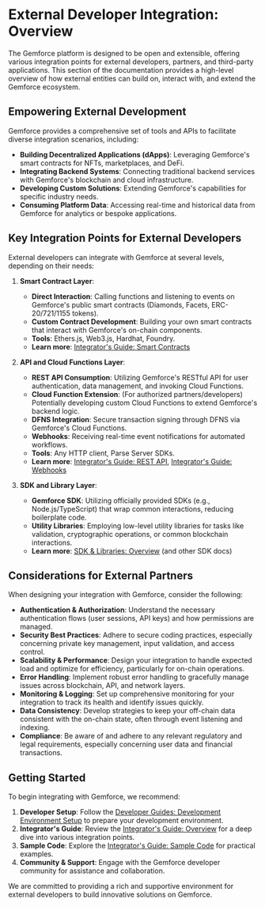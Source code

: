 # External Developer Integration: Overview

The Gemforce platform is designed to be open and extensible, offering various integration points for external developers, partners, and third-party applications. This section of the documentation provides a high-level overview of how external entities can build on, interact with, and extend the Gemforce ecosystem.

## Empowering External Development

Gemforce provides a comprehensive set of tools and APIs to facilitate diverse integration scenarios, including:

-   **Building Decentralized Applications (dApps)**: Leveraging Gemforce's smart contracts for NFTs, marketplaces, and DeFi.
-   **Integrating Backend Systems**: Connecting traditional backend services with Gemforce's blockchain and cloud infrastructure.
-   **Developing Custom Solutions**: Extending Gemforce's capabilities for specific industry needs.
-   **Consuming Platform Data**: Accessing real-time and historical data from Gemforce for analytics or bespoke applications.

## Key Integration Points for External Developers

External developers can integrate with Gemforce at several levels, depending on their needs:

1.  **Smart Contract Layer**:
    -   **Direct Interaction**: Calling functions and listening to events on Gemforce's public smart contracts (Diamonds, Facets, ERC-20/721/1155 tokens).
    -   **Custom Contract Development**: Building your own smart contracts that interact with Gemforce's on-chain components.
    -   **Tools**: Ethers.js, Web3.js, Hardhat, Foundry.
    -   **Learn more**: [Integrator's Guide: Smart Contracts](../integrator-guide/smart-contracts.md)

2.  **API and Cloud Functions Layer**:
    -   **REST API Consumption**: Utilizing Gemforce's RESTful API for user authentication, data management, and invoking Cloud Functions.
    -   **Cloud Function Extension**: (For authorized partners/developers) Potentially developing custom Cloud Functions to extend Gemforce's backend logic.
    -   **DFNS Integration**: Secure transaction signing through DFNS via Gemforce's Cloud Functions.
    -   **Webhooks**: Receiving real-time event notifications for automated workflows.
    -   **Tools**: Any HTTP client, Parse Server SDKs.
    -   **Learn more**: [Integrator's Guide: REST API](../integrator-guide/rest-api.md), [Integrator's Guide: Webhooks](../integrator-guide/webhooks.md)

3.  **SDK and Library Layer**:
    -   **Gemforce SDK**: Utilizing officially provided SDKs (e.g., Node.js/TypeScript) that wrap common interactions, reducing boilerplate code.
    -   **Utility Libraries**: Employing low-level utility libraries for tasks like validation, cryptographic operations, or common blockchain interactions.
    -   **Learn more**: [SDK & Libraries: Overview](../sdk-libraries/blockchain.md) (and other SDK docs)

## Considerations for External Partners

When designing your integration with Gemforce, consider the following:

-   **Authentication & Authorization**: Understand the necessary authentication flows (user sessions, API keys) and how permissions are managed.
-   **Security Best Practices**: Adhere to secure coding practices, especially concerning private key management, input validation, and access control.
-   **Scalability & Performance**: Design your integration to handle expected load and optimize for efficiency, particularly for on-chain operations.
-   **Error Handling**: Implement robust error handling to gracefully manage issues across blockchain, API, and network layers.
-   **Monitoring & Logging**: Set up comprehensive monitoring for your integration to track its health and identify issues quickly.
-   **Data Consistency**: Develop strategies to keep your off-chain data consistent with the on-chain state, often through event listening and indexing.
-   **Compliance**: Be aware of and adhere to any relevant regulatory and legal requirements, especially concerning user data and financial transactions.

## Getting Started

To begin integrating with Gemforce, we recommend:

1.  **Developer Setup**: Follow the [Developer Guides: Development Environment Setup](../developer-guides/development-environment-setup.md) to prepare your development environment.
2.  **Integrator's Guide**: Review the [Integrator's Guide: Overview](../integrator-guide/overview.md) for a deep dive into various integration points.
3.  **Sample Code**: Explore the [Integrator's Guide: Sample Code](../integrator-guide/sample-code.md) for practical examples.
4.  **Community & Support**: Engage with the Gemforce developer community for assistance and collaboration.

We are committed to providing a rich and supportive environment for external developers to build innovative solutions on Gemforce.